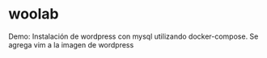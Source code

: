 # woolab
Demo: Instalación de wordpress con mysql utilizando docker-compose. Se agrega vim a la imagen de wordpress
